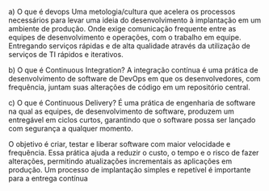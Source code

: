 a) O que é devops
	Uma metologia/cultura que acelera os processos necessários para levar uma ideia do desenvolvimento à implantação em um ambiente de produção. Onde exige comunicação frequente entre as equipes de desenvolvimento e operações, com o trabalho em equipe.
Entregando serviços rápidas e de alta qualidade através da utilização de serviços de TI rápidos e iterativos.

b) O que é Continuous Integration?
	A integração contínua é uma prática de desenvolvimento de software de DevOps em que os desenvolvedores, com frequência, juntam suas alterações de código em um repositório central.

c) O que é Continuous Delivery?
É uma prática de engenharia de software na qual as equipes, de desenvolvimento de software, produzem um entregável em ciclos curtos, garantindo que o software possa ser lançado com segurança a qualquer momento.

O objetivo é criar, testar e liberar software com maior velocidade e frequência. Essa prática ajuda a reduzir o custo, o tempo e o risco de fazer alterações, permitindo atualizações incrementais as aplicações em produção. Um processo de implantação simples e repetível é importante para a entrega contínua